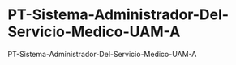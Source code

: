 # PT-Sistema-Administrador-Del-Servicio-Medico-UAM-A
PT-Sistema-Administrador-Del-Servicio-Medico-UAM-A
